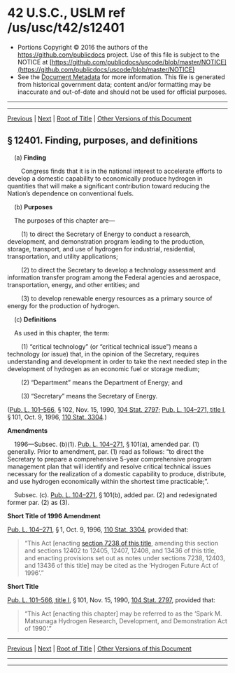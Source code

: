 ---
---

# 42 U.S.C., USLM ref /us/usc/t42/s12401

* Portions Copyright © 2016 the authors of the https://github.com/publicdocs project.
  Use of this file is subject to the NOTICE at [https://github.com/publicdocs/uscode/blob/master/NOTICE](https://github.com/publicdocs/uscode/blob/master/NOTICE)
* See the [Document Metadata](././../../../..//README.md) for more information.
  This file is generated from historical government data; content and/or formatting may be inaccurate and out-of-date and should not be used for official purposes.

----------
----------

[Previous](./../../../..//us/usc/t42/ch128/m__us_usc_t42_ch128.md) | [Next](./../../../..//us/usc/t42/ch128/m__us_usc_t42_s12402.md) | [Root of Title](./../../../../) | [Other Versions of this Document](https://publicdocs.github.io/go/links?ns=uslm&ref=%2Fus%2Fusc%2Ft42%2Fs12401)

## § 12401. Finding, purposes, and definitions

    (a) __Finding__ 

        Congress finds that it is in the national interest to accelerate efforts to develop a domestic capability to economically produce hydrogen in quantities that will make a significant contribution toward reducing the Nation’s dependence on conventional fuels.

    (b) __Purposes__ 

    The purposes of this chapter are—

        (1) to direct the Secretary of Energy to conduct a research, development, and demonstration program leading to the production, storage, transport, and use of hydrogen for industrial, residential, transportation, and utility applications;

        (2) to direct the Secretary to develop a technology assessment and information transfer program among the Federal agencies and aerospace, transportation, energy, and other entities; and

        (3) to develop renewable energy resources as a primary source of energy for the production of hydrogen.

    (c) __Definitions__ 

    As used in this chapter, the term:

        (1) “critical technology” (or “critical technical issue”) means a technology (or issue) that, in the opinion of the Secretary, requires understanding and development in order to take the next needed step in the development of hydrogen as an economic fuel or storage medium;

        (2) “Department” means the Department of Energy; and

        (3) “Secretary” means the Secretary of Energy.

([Pub. L. 101–566][/us/pl/101/566], § 102, Nov. 15, 1990, [104 Stat. 2797][/us/stat/104/2797]; [Pub. L. 104–271, title I][/us/pl/104/271/tI], § 101, Oct. 9, 1996, [110 Stat. 3304][/us/stat/110/3304].)

 __Amendments__ 

    1996—Subsec. (b)(1). [Pub. L. 104–271][/us/pl/104/271], § 101(a), amended par. (1) generally. Prior to amendment, par. (1) read as follows: “to direct the Secretary to prepare a comprehensive 5-year comprehensive program management plan that will identify and resolve critical technical issues necessary for the realization of a domestic capability to produce, distribute, and use hydrogen economically within the shortest time practicable;”.

    Subsec. (c). [Pub. L. 104–271][/us/pl/104/271], § 101(b), added par. (2) and redesignated former par. (2) as (3).

 __Short Title of 1996 Amendment__ 

[Pub. L. 104–271][/us/pl/104/271], § 1, Oct. 9, 1996, [110 Stat. 3304][/us/stat/110/3304], provided that: 

> “This Act \[enacting [section 7238 of this title][/us/usc/t42/s7238], amending this section and sections 12402 to 12405, 12407, 12408, and 13436 of this title, and enacting provisions set out as notes under sections 7238, 12403, and 13436 of this title\] may be cited as the ‘Hydrogen Future Act of 1996’.”

 __Short Title__ 

[Pub. L. 101–566, title I][/us/pl/101/566/tI], § 101, Nov. 15, 1990, [104 Stat. 2797][/us/stat/104/2797], provided that: 

> “This Act \[enacting this chapter\] may be referred to as the ‘Spark M. Matsunaga Hydrogen Research, Development, and Demonstration Act of 1990’.”

----------

[Previous](./../../../..//us/usc/t42/ch128/m__us_usc_t42_ch128.md) | [Next](./../../../..//us/usc/t42/ch128/m__us_usc_t42_s12402.md) | [Root of Title](./../../../../) | [Other Versions of this Document](https://publicdocs.github.io/go/links?ns=uslm&ref=%2Fus%2Fusc%2Ft42%2Fs12401)

----------
----------

[/us/pl/101/566]: https://publicdocs.github.io/go/links?ns=uslm&ref=%2Fus%2Fpl%2F101%2F566
[/us/stat/104/2797]: https://publicdocs.github.io/go/links?ns=uslm&ref=%2Fus%2Fstat%2F104%2F2797
[/us/pl/104/271/tI]: https://publicdocs.github.io/go/links?ns=uslm&ref=%2Fus%2Fpl%2F104%2F271%2FtI
[/us/stat/110/3304]: https://publicdocs.github.io/go/links?ns=uslm&ref=%2Fus%2Fstat%2F110%2F3304
[/us/pl/104/271]: https://publicdocs.github.io/go/links?ns=uslm&ref=%2Fus%2Fpl%2F104%2F271
[/us/pl/104/271]: https://publicdocs.github.io/go/links?ns=uslm&ref=%2Fus%2Fpl%2F104%2F271
[/us/pl/104/271]: https://publicdocs.github.io/go/links?ns=uslm&ref=%2Fus%2Fpl%2F104%2F271
[/us/stat/110/3304]: https://publicdocs.github.io/go/links?ns=uslm&ref=%2Fus%2Fstat%2F110%2F3304
[/us/usc/t42/s7238]: https://publicdocs.github.io/go/links?ns=uslm&ref=%2Fus%2Fusc%2Ft42%2Fs7238
[/us/pl/101/566/tI]: https://publicdocs.github.io/go/links?ns=uslm&ref=%2Fus%2Fpl%2F101%2F566%2FtI
[/us/stat/104/2797]: https://publicdocs.github.io/go/links?ns=uslm&ref=%2Fus%2Fstat%2F104%2F2797


